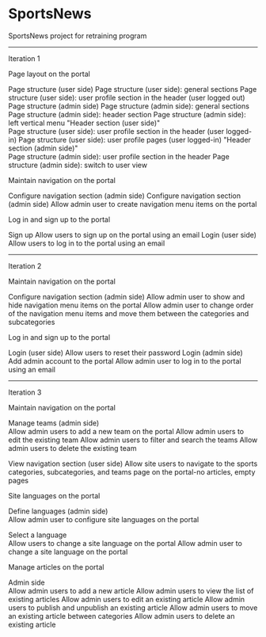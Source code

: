 # SportsNews
SportsNews project for retraining program

----------------------------------------------------------------------------------------------------------------

Iteration 1

Page layout on the portal

Page structure (user side)
  Page structure (user side): general sections
  Page structure (user side): user profile section in the header (user logged out)
Page structure (admin side)
  Page structure (admin side): general sections
  Page structure (admin side): header section
  Page structure (admin side): left vertical menu
"Header section (user side)"	
  Page structure (user side): user profile section in the header (user logged-in)
	Page structure (user side): user profile pages (user logged-in)
"Header section (admin side)"	
  Page structure (admin side): user profile section in the header
	Page structure (admin side): switch to user view

Maintain navigation on the portal

Configure navigation section (admin side)
  Configure navigation section (admin side)	Allow admin user to create navigation menu items on the portal

Log in and sign up to the portal

Sign up	
  Allow users to sign up on the portal using an email
Login (user side)	
  Allow users to log in to the portal using an email

----------------------------------------------------------------------------------------------------------------

Iteration 2
  
Maintain navigation on the portal

Configure navigation section (admin side)
  Allow admin user to show and hide navigation menu items on the portal
	Allow admin user to change order of the navigation menu items and move them between the categories and subcategories

Log in and sign up to the portal

Login (user side)
  Allow users to reset their password
Login (admin side)	
  Add admin account to the portal
	Allow admin user to log in to the portal using an email

----------------------------------------------------------------------------------------------------------------

Iteration 3

Maintain navigation on the portal 

Manage teams (admin side)	
  Allow admin users to add a new team on the portal
	Allow admin users to edit the existing team
	Allow admin users to filter and search the teams
	Allow admin users to delete the existing team

View navigation section (user side)	
  Allow site users to navigate to the sports categories, subcategories, and teams page on the portal-no articles, empty pages

Site languages on the portal

Define languages (admin side)	
  Allow admin user to configure site languages on the portal

Select a language	
  Allow users to change a site language on the portal
	Allow admin user to change a site language on the portal

Manage articles on the portal 

Admin side	
  Allow admin users to add a new article
	Allow admin users to view the list of existing articles
	Allow admin users to edit an existing article
	Allow admin users to publish and unpublish an existing article
	Allow admin users to move an existing article between categories
	Allow admin users to delete an existing article





